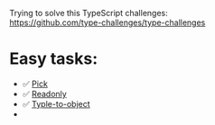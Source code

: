 Trying to solve this TypeScript challenges: <br/>
https://github.com/type-challenges/type-challenges

# Easy tasks:
 - ✅ [Pick](https://github.com/type-challenges/type-challenges/blob/main/questions/00004-easy-pick/README.md)
 - ✅ [Readonly](https://github.com/type-challenges/type-challenges/blob/main/questions/00007-easy-readonly/README.md)
 - ✅ [Typle-to-object](https://github.com/type-challenges/type-challenges/blob/main/questions/00011-easy-tuple-to-object/README.md)
 - 